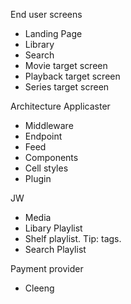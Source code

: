 
End user screens
- Landing Page
- Library
- Search 
- Movie target screen
- Playback target screen
- Series target screen

Architecture
Applicaster
- Middleware
- Endpoint  
- Feed
- Components
- Cell styles
- Plugin

JW
- Media
- Libary Playlist
- Shelf playlist. Tip: tags.
- Search Playlist

Payment provider
- Cleeng

